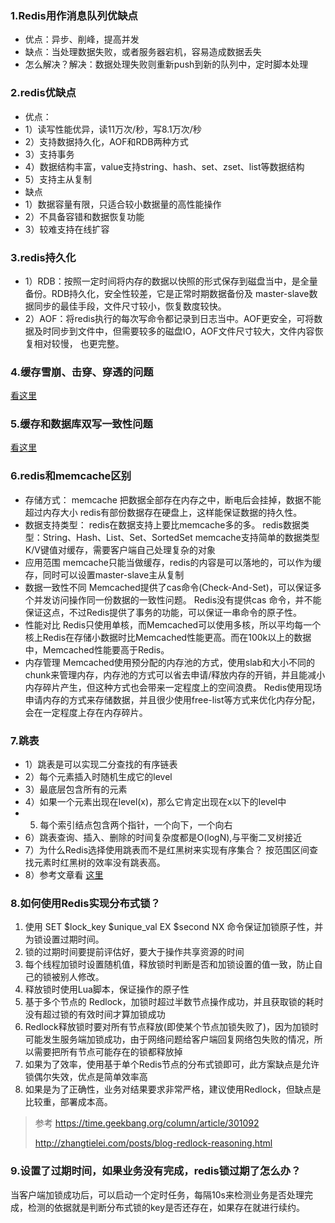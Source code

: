 ### 1.Redis用作消息队列优缺点
- 优点：异步、削峰，提高并发
- 缺点：当处理数据失败，或者服务器宕机，容易造成数据丢失
- 怎么解决？解决：数据处理失败则重新push到新的队列中，定时脚本处理

### 2.redis优缺点
- 优点：
- 1）读写性能优异，读11万次/秒，写8.1万次/秒
- 2）支持数据持久化，AOF和RDB两种方式
- 3）支持事务
- 4）数据结构丰富，value支持string、hash、set、zset、list等数据结构
- 5）支持主从复制
- 缺点
- 1）数据容量有限，只适合较小数据量的高性能操作
- 2）不具备容错和数据恢复功能
- 3）较难支持在线扩容

### 3.redis持久化
- 1）RDB：按照一定时间将内存的数据以快照的形式保存到磁盘当中，是全量备份。RDB持久化，安全性较差，它是正常时期数据备份及 master-slave数据同步的最佳手段，文件尺寸较小，恢复数度较快。
- 2）AOF：将redis执行的每次写命令都记录到日志当中。AOF更安全，可将数据及时同步到文件中，但需要较多的磁盘IO，AOF文件尺寸较大，文件内容恢复相对较慢， 也更完整。

### 4.缓存雪崩、击穿、穿透的问题
[看这里](https://baozhigang.github.io/2021/11/02/redis_%E7%BC%93%E5%AD%98%E9%9B%AA%E5%B4%A9/#more)

### 5.缓存和数据库双写一致性问题
[看这里](https://baozhigang.github.io/2021/11/03/redis_%E7%BC%93%E5%AD%98%E5%92%8C%E6%95%B0%E6%8D%AE%E5%BA%93%E5%8F%8C%E5%86%99%E4%B8%80%E8%87%B4%E6%80%A7%E9%97%AE%E9%A2%98/#more)

### 6.redis和memcache区别
- 存储方式：
    memcache 把数据全部存在内存之中，断电后会挂掉，数据不能超过内存大小
    redis有部份数据存在硬盘上，这样能保证数据的持久性。
- 数据支持类型：
   redis在数据支持上要比memcache多的多。
   redis数据类型：String、Hash、List、Set、SortedSet
   memcache支持简单的数据类型K/V键值对缓存，需要客户端自己处理复杂的对象
- 应用范围
    memcache只能当做缓存，redis的内容是可以落地的，可以作为缓存，同时可以设置master-slave主从复制
- 数据一致性不同
   Memcached提供了cas命令(Check-And-Set)，可以保证多个并发访问操作同一份数据的一致性问题。
   Redis没有提供cas 命令，并不能保证这点，不过Redis提供了事务的功能，可以保证一串命令的原子性。
- 性能对比
    Redis只使用单核，而Memcached可以使用多核，所以平均每一个核上Redis在存储小数据时比Memcached性能更高。而在100k以上的数据中，Memcached性能要高于Redis。
- 内存管理
    Memcached使用预分配的内存池的方式，使用slab和大小不同的chunk来管理内存，内存池的方式可以省去申请/释放内存的开销，并且能减小内存碎片产生，但这种方式也会带来一定程度上的空间浪费。
    Redis使用现场申请内存的方式来存储数据，并且很少使用free-list等方式来优化内存分配，会在一定程度上存在内存碎片。

### 7.跳表
- 1）跳表是可以实现二分查找的有序链表
- 2）每个元素插入时随机生成它的level
- 3）最底层包含所有的元素
- 4）如果一个元素出现在level(x)，那么它肯定出现在x以下的level中
- 5) 每个索引结点包含两个指针，一个向下，一个向右
- 6）跳表查询、插入、删除的时间复杂度都是O(logN),与平衡二叉树接近
- 7）为什么Redis选择使用跳表而不是红黑树来实现有序集合？
    按范围区间查找元素时红黑树的效率没有跳表高。
- 8）参考文章看 [这里](https://www.jianshu.com/p/9d8296562806)

### 8.如何使用Redis实现分布式锁？
1. 使用 SET $lock_key $unique_val EX $second NX 命令保证加锁原子性，并为锁设置过期时间。
2. 锁的过期时间要提前评估好，要大于操作共享资源的时间
3. 每个线程加锁时设置随机值，释放锁时判断是否和加锁设置的值一致，防止自己的锁被别人修改。
4. 释放锁时使用Lua脚本，保证操作的原子性
5. 基于多个节点的 Redlock，加锁时超过半数节点操作成功，并且获取锁的耗时没有超过锁的有效时间才算加锁成功
6. Redlock释放锁时要对所有节点释放(即使某个节点加锁失败了)，因为加锁时可能发生服务端加锁成功，由于网络问题给客户端回复网络包失败的情况，所以需要把所有节点可能存在的锁都释放掉
7. 如果为了效率，使用基于单个Redis节点的分布式锁即可，此方案缺点是允许锁偶尔失效，优点是简单效率高
8. 如果是为了正确性，业务对结果要求非常严格，建议使用Redlock，但缺点是比较重，部署成本高。
> 参考 https://time.geekbang.org/column/article/301092
>
> http://zhangtielei.com/posts/blog-redlock-reasoning.html

### 9.设置了过期时间，如果业务没有完成，redis锁过期了怎么办？
当客户端加锁成功后，可以启动一个定时任务，每隔10s来检测业务是否处理完成，检测的依据就是判断分布式锁的key是否还存在，如果存在就进行续约。

